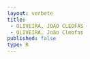 ```yaml
---
layout: verbete
title:
 - OLIVEIRA, JOAO CLEOFAS
 - OLIVEIRA, João Cleofas
published: false
type: R
---
```


